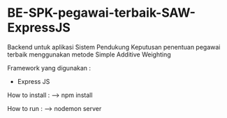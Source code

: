 # BE-SPK-pegawai-terbaik-SAW-ExpressJS
Backend untuk aplikasi Sistem Pendukung Keputusan penentuan pegawai terbaik menggunakan metode Simple Additive Weighting

Framework yang digunakan :
* Express JS

How to install :
--> npm install

How to run :
--> nodemon server
